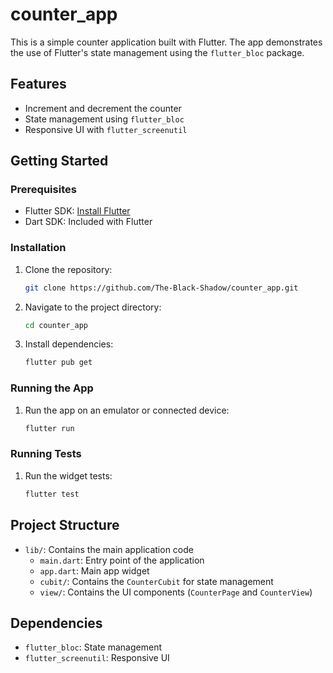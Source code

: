 # counter_app

This is a simple counter application built with Flutter. The app demonstrates the use of Flutter's state management using the `flutter_bloc` package.

## Features

- Increment and decrement the counter
- State management using `flutter_bloc`
- Responsive UI with `flutter_screenutil`

## Getting Started

### Prerequisites

- Flutter SDK: [Install Flutter](https://flutter.dev/docs/get-started/install)
- Dart SDK: Included with Flutter

### Installation

1. Clone the repository:
   ```sh
   git clone https://github.com/The-Black-Shadow/counter_app.git
   ```
2. Navigate to the project directory:
   ```sh
   cd counter_app
   ```
3. Install dependencies:
   ```sh
   flutter pub get
   ```

### Running the App

1. Run the app on an emulator or connected device:
   ```sh
   flutter run
   ```

### Running Tests

1. Run the widget tests:
   ```sh
   flutter test
   ```

## Project Structure

- `lib/`: Contains the main application code
  - `main.dart`: Entry point of the application
  - `app.dart`: Main app widget
  - `cubit/`: Contains the `CounterCubit` for state management
  - `view/`: Contains the UI components (`CounterPage` and `CounterView`)

## Dependencies

- `flutter_bloc`: State management
- `flutter_screenutil`: Responsive UI

